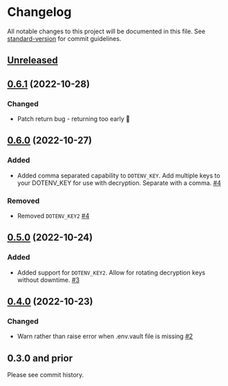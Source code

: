 # Changelog

All notable changes to this project will be documented in this file. See [standard-version](https://github.com/conventional-changelog/standard-version) for commit guidelines.

## [Unreleased](https://github.com/dotenv-org/dotenv-vault-core/compare/v0.6.1...master)

## [0.6.1](https://github.com/dotenv-org/dotenv-vault-core/compare/v0.6.0...v0.6.1) (2022-10-28)

### Changed

- Patch return bug - returning too early 🐞

## [0.6.0](https://github.com/dotenv-org/dotenv-vault-core/compare/v0.5.0...v0.6.0) (2022-10-27)

### Added

- Added comma separated capability to `DOTENV_KEY`. Add multiple keys to your DOTENV_KEY for use with decryption. Separate with a comma. [#4](https://github.com/dotenv-org/dotenv-vault-core/pull/4)

### Removed

- Removed `DOTENV_KEY2` [#4](https://github.com/dotenv-org/dotenv-vault-core/pull/4)

## [0.5.0](https://github.com/dotenv-org/dotenv-vault-core/compare/v0.4.0...v0.5.0) (2022-10-24)

### Added

- Added support for `DOTENV_KEY2`. Allow for rotating decryption keys without downtime. [#3](https://github.com/dotenv-org/dotenv-vault-core/pull/3)

## [0.4.0](https://github.com/dotenv-org/dotenv-vault-core/compare/v0.3.0...v0.4.0) (2022-10-23)

### Changed

- Warn rather than raise error when .env.vault file is missing [#2](https://github.com/dotenv-org/dotenv-vault-core/pull/2)

## 0.3.0 and prior

Please see commit history.


